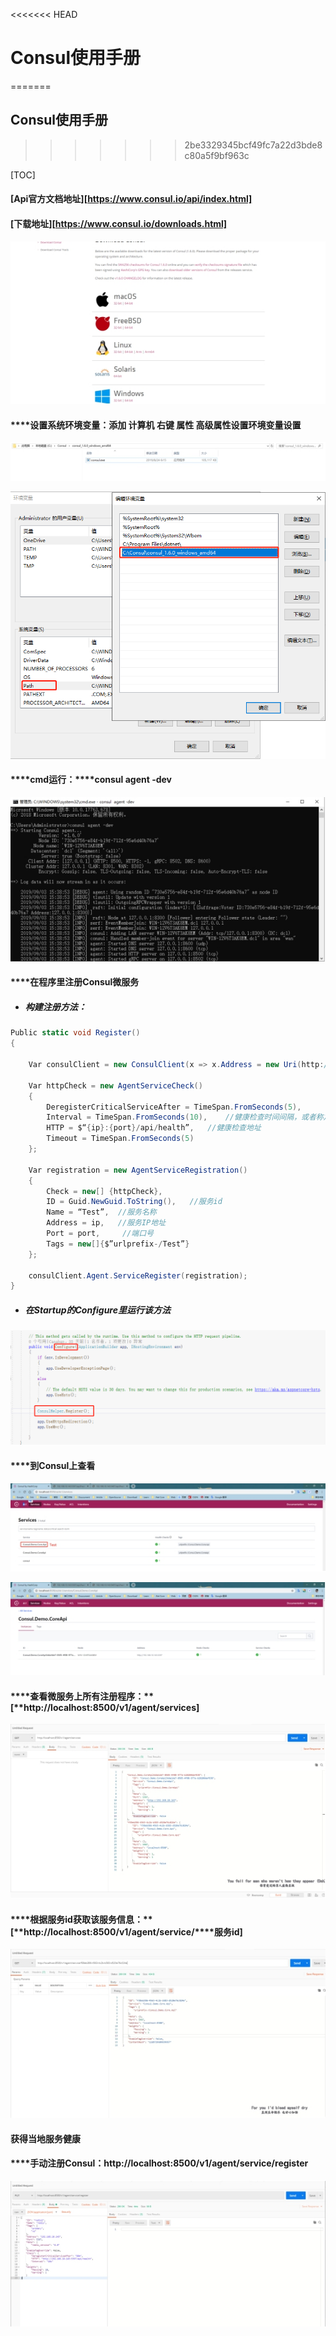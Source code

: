 <<<<<<< HEAD
# **Consul使用手册**
=======
## **Consul使用手册**
>>>>>>> 2be3329345bcf49fc7a22d3bde8c80a5f9bf963c



[TOC]



#### [Api官方文档地址][https://www.consul.io/api/index.html]

#### [下载地址][https://www.consul.io/downloads.html]

![img](https://github.com/Canaban0305/Documents/blob/master/Images/Consul-1.jpg?raw=true) 

#### ****设置系统环境变量：添加 计算机 右键 属性 高级属性设置环境变量设置

![img](https://github.com/Canaban0305/Documents/blob/master/Images/Consul-2.jpg?raw=true) 



![img](https://github.com/Canaban0305/Documents/blob/master/Images/Consul-3.png?raw=true) 

#### ****cmd运行：****consul agent -dev

![img](https://github.com/Canaban0305/Documents/blob/master/Images/Consul-4.jpg?raw=true) 

 

#### ****在程序里注册Consul微服务

- ##### 构建注册方法：

~~~c#
Public static void Register()
{

	Var consulClient = new ConsulClient(x => x.Address = new Uri(http://localhost:8500));	//请求注册的Consul地址

	Var httpCheck = new AgentServiceCheck()
	{
        DeregisterCriticalServiceAfter = TimeSpan.FromSeconds(5),		//服务启动多久后注册
        Interval = TimeSpan.FromSeconds(10),	//健康检查时间间隔，或者称之为心跳间隔
        HTTP = $“{ip}:{port}/api/health”,	//健康检查地址
        Timeout = TimeSpan.FromSeconds(5)
	};

	Var registration = new AgentServiceRegistration()
	{
        Check = new[] {httpCheck},
        ID = Guid.NewGuid.ToString(),	//服务id
        Name = “Test”,	//服务名称
        Address = ip,	//服务IP地址
        Port = port,	 //端口号
        Tags = new[]{$”urlprefix-/Test”}
	};

	consulClient.Agent.ServiceRegister(registration);
}

~~~



- ##### 在Startup的Configure里运行该方法

![img](https://github.com/Canaban0305/Documents/blob/master/Images/Consul-5.png?raw=true) 

#### ****到Consul上查看

![img](https://github.com/Canaban0305/Documents/blob/master/Images/Consul-6.jpg?raw=true) 

![img](https://github.com/Canaban0305/Documents/blob/master/Images/Consul-7.jpg?raw=true) 

 

#### ****查看微服务上所有注册程序：**[**http://localhost:8500/v1/agent/services]

![img](https://github.com/Canaban0305/Documents/blob/master/Images/Consul-8.jpg?raw=true) 

#### ****根据服务id获取该服务信息：**[**http://localhost:8500/v1/agent/service/****服务id]

![img](https://github.com/Canaban0305/Documents/blob/master/Images/Consul-9.jpg?raw=true) 

 

#### ****获得当地服务健康****



#### ****手动注册Consul：http://localhost:8500/v1/agent/service/register

![img](https://github.com/Canaban0305/Documents/blob/master/Images/Consul-10.jpg?raw=true) 





